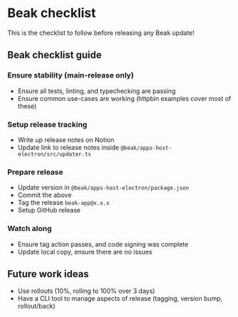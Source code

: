 # Beak checklist

This is the checklist to follow before releasing any Beak update!

## Beak checklist guide

### Ensure stability (main-release only)

- Ensure all tests, linting, and typechecking are passing
- Ensure common use-cases are working (httpbin examples cover most of these)

### Setup release tracking

- Write up release notes on Notion
- Update link to release notes inside `@beak/apps-host-electron/src/updater.ts`

### Prepare release

- Update version in `@beak/apps-host-electron/package.json`
- Commit the above
- Tag the release `beak-app@x.x.x`
- Setup GitHub release

### Watch along

- Ensure tag action passes, and code signing was complete
- Update local copy, ensure there are no issues


## Future work ideas

- Use rollouts (10%, rolling to 100% over 3 days)
- Have a CLI tool to manage aspects of release (tagging, version bump, rollout/back)
